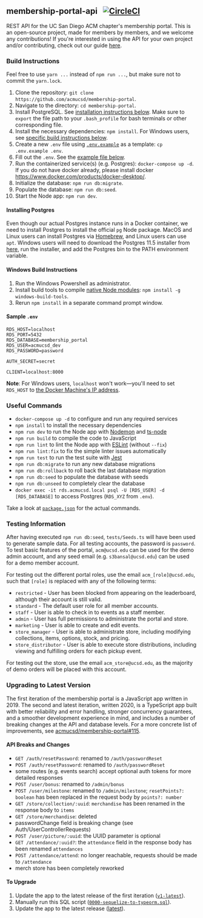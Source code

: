 ## membership-portal-api &nbsp; [![CircleCI](https://circleci.com/gh/acmucsd/membership-portal/tree/master.svg?style=svg)](https://circleci.com/gh/acmucsd/membership-portal/tree/master)
REST API for the UC San Diego ACM chapter's membership portal. This is an open-source project, made for members by members, and we welcome any contributions! If you're interested in using the API for your own project and/or contributing, check out our guide [here](https://github.com/acmucsd/membership-portal/blob/master/.github/CONTRIBUTING.md).


### Build Instructions
Feel free to use `yarn ...` instead of `npm run ...`, but make sure not to commit the `yarn.lock`.

1. Clone the repository: `git clone https://github.com/acmucsd/membership-portal`.
2. Navigate to the directory: `cd membership-portal`.
3. Install PostgreSQL. See [installation instructions below](#installing-postgres). Make sure to `export` the file path to your `.bash_profile` for bash terminals or other corresponding file.
4. Install the necessary dependencies: `npm install`. For Windows users, see [specific build instructions below](#windows-build-instructions).
5. Create a new `.env` file using [`.env.example`](https://github.com/acmucsd/membership-portal/blob/master/.env.example) as a template: `cp .env.example .env`.
6. Fill out the `.env`. See the [example file below](#sample-env).
7. Run the containerized service(s) (e.g. Postgres): `docker-compose up -d`. If you do not have docker already, please install docker https://www.docker.com/products/docker-desktop/.
8. Initialize the database: `npm run db:migrate`.
9. Populate the database: `npm run db:seed`.
10. Start the Node app: `npm run dev`.

#### Installing Postgres
Even though our actual Postgres instance runs in a Docker container, we need to install Postgres to install the official `pg` Node package. MacOS and Linux users can install Postgres via [Homebrew](https://brew.sh), and Linux users can use `apt`. Windows users will need to download the Postgres 11.5 installer from [here](https://www.postgresql.org/download/windows/), run the installer, and add the Postgres bin to the PATH environment variable.

#### Windows Build Instructions
1. Run the Windows Powershell as administrator.
2. Install build tools to compile [native Node modules](https://www.npmjs.com/package/windows-build-tools#examples-of-modules-supported): `npm install -g windows-build-tools`.
3. Rerun `npm install` in a separate command prompt window.

#### Sample `.env`
```
RDS_HOST=localhost
RDS_PORT=5432
RDS_DATABASE=membership_portal
RDS_USER=acmucsd_dev
RDS_PASSWORD=password

AUTH_SECRET=secret

CLIENT=localhost:8000
```
**Note**: For Windows users, `localhost` won't work&mdash;you'll need to set `RDS_HOST` to [the Docker Machine's IP address](https://docs.docker.com/machine/reference/ip/).

### Useful Commands
+ `docker-compose up -d` to configure and run any required services
+ `npm install` to install the necessary dependencies
+ `npm run dev` to run the Node app with [Nodemon](https://nodemon.io/) and [ts-node](https://github.com/TypeStrong/ts-node)
+ `npm run build` to compile the code to JavaScript
+ `npm run lint` to lint the Node app with [ESLint](https://eslint.org/) (without `--fix`)
+ `npm run lint:fix` to fix the simple linter issues automatically
+ `npm run test` to run the test suite with [Jest](https://jestjs.io/)
+ `npm run db:migrate` to run any new database migrations
+ `npm run db:rollback` to roll back the last database migration
+ `npm run db:seed` to populate the database with seeds
+ `npm run db:unseed` to completely clear the database
+ `docker exec -it rds.acmucsd.local psql -U [RDS_USER] -d [RDS_DATABASE]` to access Postgres (`RDS_XYZ` from `.env`).

Take a look at [`package.json`](https://github.com/acmucsd/membership-portal/blob/master/package.json) for the actual commands.

### Testing Information
After having executed `npm run db:seed`, `tests/Seeds.ts` will have been used to generate sample data. For all testing accounts, the password is `password`. To test basic features of the portal, `acm@ucsd.edu` can be used for the demo admin account, and any  seed email (e.g. `s3bansal@ucsd.edu`) can be used for a demo member account.

For testing out the different portal roles, use the email `acm_[role]@ucsd.edu`, such that `[role]` is replaced with any of the following terms:
* `restricted` - User has been blocked from appearing on the leaderboard, although their account is still valid.
* `standard` - The default user role for all member accounts.
* `staff` - User is able to check in to events as a staff member.
* `admin` - User has full permissions to administrate the portal and store.
* `marketing` - User is able to create and edit events.
* `store_manager` - User is able to administrate store, including modifying collections, items, options, stock, and pricing.
* `store_distributor` - User is able to execute store distributions, including viewing and fulfilling orders for each pickup event.

For testing out the store, use the email `acm_store@ucsd.edu`, as the majority of demo orders will be placed with this account.

### Upgrading to Latest Version
The first iteration of the membership portal is a JavaScript app written in 2019. The second and latest iteration, written 2020, is a TypeScript app built with better reliability and error handling, stronger concurrency guarantees, and a smoother development experience in mind, and includes a number of breaking changes at the API and database levels. For a more concrete list of improvements, see [acmucsd/membership-portal#115](https://github.com/acmucsd/membership-portal/pull/115).

#### API Breaks and Changes
+ `GET /auth/resetPassword`: renamed to `/auth/passwordReset`
+ `POST /auth/resetPassword`: renamed to `/auth/passwordReset`
+ some routes (e.g. events search) accept optional auth tokens for more detailed responses
+ `POST /user/bonus`: renamed to `/admin/bonus`
+ `POST /user/milestone`: renamed to `/admin/milestone`; `resetPoints?: boolean` has been replaced in the request body by `points?: number`
+ `GET /store/collection/:uuid`: `merchandise` has been renamed in the response body to `items`
+ `GET /store/merchandise`: deleted
+ passwordChange field is breaking change (see Auth/UserControllerRequests)
+ `POST /user/picture/:uuid`: the UUID parameter is optional
+ `GET /attendance/:uuid?`: the `attendance` field in the response body has been renamed `attendances`
+ `POST /attendance/attend`: no longer reachable, requests should be made to `/attendance`
+ merch store has been completely reworked

#### To Upgrade
1. Update the app to the latest release of the first iteration ([`v1-latest`](https://github.com/acmucsd/membership-portal/releases/tag/v1-latest)).
2. Manually run this SQL script ([`0000-sequelize-to-typeorm.sql`](https://github.com/acmucsd/membership-portal/blob/master/migrations/0000-sequelize-to-typeorm.sql)).
3. Update the app to the latest release ([latest](https://github.com/acmucsd/membership-portal/releases/latest)).


